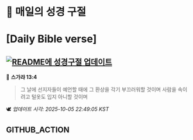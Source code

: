# 🙏 매일의 성경 구절
# [Daily Bible verse]
## [![README에 성경구절 업데이트](https://github.com/DONGSUKA/first_test/actions/workflows/update-readme-bible.yml/badge.svg)](https://github.com/DONGSUKA/first_test/actions/workflows/update-readme-bible.yml)
<!-- START_BIBLE_VERSE -->
📖 **스가랴 13:4**
> 그 날에 선지자들이 예언할 때에 그 환상을 각기 부끄러워할 것이며 사람을 속이려고 털옷도 입지 아니할 것이며

🕊️ _업데이트 시각: 2025-10-05 22:49:05 KST_
  <!-- END_BIBLE_VERSE -->
## GITHUB_ACTION
